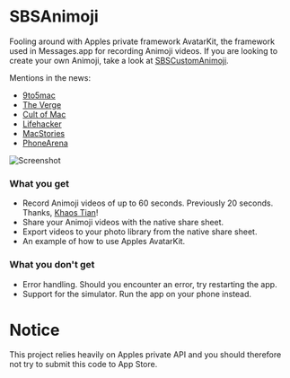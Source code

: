 # SBSAnimoji

Fooling around with Apples private framework AvatarKit, the framework used in Messages.app for recording Animoji videos. If you are looking to create your own Animoji, take a look at [SBSCustomAnimoji](https://github.com/simonbs/SBSCustomAnimoji).

Mentions in the news:

- [9to5mac](https://9to5mac.com/2017/11/06/standalone-animoji-app-ios/)
- [The Verge](https://www.theverge.com/2017/11/7/16617018/sbsanimoji-app-animoji-developer)
- [Cult of Mac](https://www.cultofmac.com/512661/animoji-hack/)
- [Lifehacker](https://lifehacker.com/make-your-animoji-videos-twice-as-long-with-this-unoffi-1820256820)
- [MacStories](https://www.macstories.net/linked/animoji-and-avatarkit/)
- [PhoneArena](https://www.phonearena.com/news/iOS-developer-creates-stand-alone-Animoji-app-with-longer-recording-time_id99588)

![Screenshot](https://github.com/simonbs/SBSAnimoji/raw/master/screenshot.png)

### What you get

- Record Animoji videos of up to 60 seconds. Previously 20 seconds. Thanks, [Khaos Tian](https://github.com/KhaosT)!
- Share your Animoji videos with the native share sheet.
- Export videos to your photo library from the native share sheet.
- An example of how to use Apples AvatarKit.

### What you don't get

- Error handling. Should you encounter an error, try restarting the app.
- Support for the simulator. Run the app on your phone instead.

# Notice

This project relies heavily on Apples private API and you should therefore not try to submit this code to App Store.
